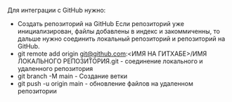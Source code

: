Для интеграции с GitHub нужно:
- Создать репозиторий на GitHub
Если репозиторий уже инициализирован, файлы добавлены в индекс и закоммиченны, то дальше нужно соединить локальный репозиторий и репозиторий на GitHub.
- git remote add origin git@github.com:<ИМЯ НА ГИТХАБЕ>/ИМЯ ЛОКАЛЬНОГО РЕПОЗИТОРИЯ.git - соединение локального и удаленного репозитория
- git branch -M main - Создание ветки
- git push -u origin main - обновление файлов на удаленном репозитории

